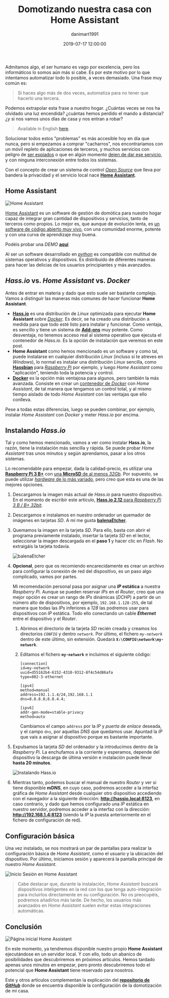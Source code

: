 ﻿---
layout: post
current: post
cover: assets/images/posts/2019-07-17-domotizando-nuestra-casa-con-home-assistant/header.jpg
navigation: True
title: "Domotizando nuestra casa con Home Assistant"
date: 2019-07-17 12:00:00
tags: homeassistant hassio domotica
class: post-template
subclass: 'post'
author: danimart1991
---

Admitamos algo, el ser humano es vago por excelencia, pero los informáticos lo somos aún más si cabe. Es por este motivo por lo que intentamos automatizar todo lo posible, a veces demasiado. Una frase muy común es:

> Si haces algo más de dos veces, automatiza para no tener que hacerlo una tercera.

Podemos extrapolar esta frase a nuestro hogar. ¿Cuántas veces se nos ha olvidado una luz encendida? ¿cuántas hemos perdido el mando a distancia? ¿y si nos vamos unos días de casa y nos entran a robar?

> Available in English [here](https://www.danielmartingonzalez.com/en/domotizing-our-house-with-home-assistant/).

Solucionar todos estos "problemas" es más accesible hoy en día que nunca, pero si empezamos a comprar "cacharros", nos encontraríamos con un móvil repleto de aplicaciones de terceros, y muchos servicios con peligro de [ser espiados](https://www.xataka.com/privacidad/amazon-admite-que-conserva-algunos-algunos-datos-alexa-forma-indefinida-incluso-usuario-elimina-grabacion-voz) o que en algún momento [dejen de dar ese servicio](https://www.xataka.com/seguridad/quedarse-encerrado-calefaccion-imprevisibles-consecuencias-apagon-google-casa-conectada), y con ninguna interconexión entre todos los sistemas.

Con el concepto de crear un sistema de control [*Open Source*](https://es.wikipedia.org/wiki/Open_Source_Definition) que lleva por bandera la privacidad y el servicio local nace [**Home Assistant**](https://www.home-assistant.io/).

## Home Assistant

![Home Assistant](/assets/images/posts/2019-07-17-domotizando-nuestra-casa-con-home-assistant/image01.jpg)

[Home Assistant](https://www.home-assistant.io/) es un software de gestión de domótica para nuestro hogar capaz de integrar gran cantidad de dispositivos y servicios, tanto de terceros como propios. Lo mejor es, que aunque de evolución lenta, es [un software de código abierto muy vivo](https://github.com/home-assistant), con una comunidad enorme, potente y con una curva de aprendizaje muy buena.

Podéis probar una *DEMO* [**aquí**](https://demo.home-assistant.io/#/lovelace/0)

Al ser un software desarrollado en [*python*](https://www.python.org/) es compatible con multitud de sistemas operativos y dispositivos. Es distribuido de diferentes maneras para hacer las delicias de los usuarios principiantes y más avanzados.

## *Hass.io* vs. *Home Assistant* vs. *Docker*

Antes de entrar en materia y dado que esto suele ser bastante complejo. Vamos a distinguir las maneras más comunes de hacer funcionar **Home Assistant**.

- [**Hass.io**](https://www.home-assistant.io/hassio/installation/) es una distribución de *Linux* optimizada para ejecutar **Home Assistant** sobre [*Docker*](https://www.nocountryforgeeks.com/contenerizacion-de-aplicaciones-en-docker/). Es decir, se ha creado una distribución a medida para que todo esté listo para instalar y funcionar. Como ventaja, es sencillo y tiene un sistema de [**Add-ons**](https://www.home-assistant.io/addons/) muy potente. Como desventaja, no tenemos acceso real al sistema operativo que ejecuta el contenedor de *Hass.io*. Es la opción de instalación que veremos en este post.
- **Home Assistant** como hemos mencionado es un software y como tal, puede instalarse en cualquier distribución *Linux* (incluso si te atreves en *Windows*), lo normal es instalar una distribución *Linux* sencilla, como [**Hassbian**](https://www.home-assistant.io/docs/hassbian/installation/) para [*Raspberry Pi*](https://www.raspberrypi.org/) por ejemplo, y luego *Home Assistant* como "aplicación", teniendo toda la potencia y control.
- [**Docker**](https://www.home-assistant.io/docs/installation/docker/) es la opción más ventajosa para algunos, pero también la más avanzada. Consiste en crear un [contenedor de *Docker*](https://www.nocountryforgeeks.com/contenerizacion-de-aplicaciones-en-docker/) con *Home Assistant*, de tal manera que tengamos un control total, y al mismo tiempo aislado de todo *Home Assistant* con las ventajas que ello conlleva.

Pese a todas estas diferencias, luego se pueden combinar, por ejemplo, instalar *Home Assistant* con *Docker* y meter *Hass.io* por encima.

## Instalando *Hass.io*

Tal y como hemos mencionado, vamos a ver como instalar **Hass.io**, la razón, tiene la instalación más sencilla y rápida. Se puede probar *Home Assistant* tras unos minutos y según aprendamos, pasar a los otros sistemas.

Lo recomendable para empezar, dada la calidad-precio, es utilizar una [**Raspberry Pi 3 B+**](https://amzn.to/2lBMWFL) con [una **MicroSD** de al menos *32Gb*](https://amzn.to/2lBMWFL). Por supuesto, se puede utilizar [*hardware* de lo más variado](https://www.home-assistant.io/hassio/installation/), pero creo que esta es una de las mejores opciones.

1. Descargamos la imagen más actual de *Hass.io* para nuestro dispositivo. En el momento de escribir este artículo, [**Hass.io 2.12** para *Raspberry Pi 3 B / B+ 32bit*](https://github.com/home-assistant/hassos/releases/download/2.12/hassos_rpi3-2.12.img.gz).

2. Descargamos e instalamos en nuestro ordenador un quemador de imágenes en tarjetas *SD*. A mí me gusta [**balenaEtcher**](https://www.balena.io/etcher).

3. Quemamos la imagen en la tarjeta *SD*. Para ello, basta con abrir el programa previamente instalado, insertar la tarjeta *SD* en el lector, seleccionar la imagen descargada en el **paso 1** y hacer clic en *Flash*. No extraigáis la tarjeta todavía.

    ![balenaEtcher](/assets/images/posts/2019-07-17-domotizando-nuestra-casa-con-home-assistant/image01.gif)

4. **Opcional**, pero que os recomiendo encarecidamente es crear un archivo para configurar la conexión de red del dispositivo, es un paso algo complicado, vamos por partes.

    Mi recomendación personal pasa por asignar una ***IP* estática** a nuestra *Raspberry Pi*. Aunque se pueden reservar *IPs* en el *Router*, creo que una mejor opción es crear un rango de *IPs* dinámicas (*DCHP*) a partir de un número alto de dispositivos, por ejemplo, ``192.168.1.128-255``, de tal manera que todas las *IPs* inferiores a *128* las podremos usar para dispositivos con *IP* estática. Todo ello conectando un cable ***Ethernet*** entre el dispositivo y el *Router*.

    1. Abrimos el directorio de la tarjeta *SD* recién creada y creamos los directorios *`CONFIG`* y dentro *`network`*. Por último, el fichero *`my-network`* dentro de este último, sin extensión. Quedará **`X:\CONFIG\network\my-network`**.
    2. Editamos el fichero **`my-network`** e incluimos el siguiente código:

        ```
        [connection]
        id=my-network
        uuid=d55162b4-6152-4310-9312-8f4c54d86afa
        type=802-3-ethernet

        [ipv4]
        method=manual
        address=192.1.1.4/24,192.168.1.1
        dns=8.8.8.8;8.8.4.4;

        [ipv6]
        addr-gen-mode=stable-privacy
        method=auto
        ```

        Cambiamos el campo `address` por la *IP* y *puerta de enlace* deseada, y el campo `dns`, por aquellas *DNS* que quedamos usar. Apuntad la *IP* que vais a asignar al dispositivo porque es bastante importante.

5. Expulsamos la tarjeta *SD* del ordenador y la introducimos dentro de la *Raspberry Pi*. La enchufamos a la corriente y esperamos, depende del dispositivo la descarga de última versión e instalación puede llevar **hasta 20 minutos**.

    ![Instalando Hass.io](/assets/images/posts/2019-07-17-domotizando-nuestra-casa-con-home-assistant/image02.jpg)

6. Mientras tanto, podemos buscar el manual de nuestro *Router* y ver si tiene disponible **mDNS**, en cuyo caso, podremos acceder a la interfaz gráfica de *Home Assistant* desde cualquier otro dispositivo accediendo con el navegador a la siguiente dirección: **http://hassio.local:8123**, en caso contrario, y dado que hemos configurado una *IP* estática en nuestro servidor, podremos acceder a la interfaz con la dirección: **http://192.168.1.4:8123** (siendo la *IP* la puesta anteriormente en el fichero de configuración de red).

## Configuración básica

Una vez instalado, se nos mostrará un par de pantallas para realizar la configuración básica de *Home Assistant*, como el usuario y la ubicación del dispositivo. Por último, iniciamos sesión y aparecerá la pantalla principal de nuestro *Home Assistant*.

![Inicio Sesión en Home Assistant](/assets/images/posts/2019-07-17-domotizando-nuestra-casa-con-home-assistant/image03.jpg)

> Cabe destacar que, durante la instalación, *Home Assistant* buscará dispositivos inteligentes en la red con los que tenga auto-integración para incluirlos directamente en su configuración. No os preocupéis, podremos añadirlos más tarde. De hecho, los usuarios más avanzados en *Home Assistant* suelen evitar estas integraciones automáticas.

## Conclusión

![Página inicial Home Assistant](/assets/images/posts/2019-07-17-domotizando-nuestra-casa-con-home-assistant/image04.jpg)

En este momento, ya tendremos disponible nuestro propio **Home Assistant** ejecutándose en un servidor local. Y con ello, todo un abanico de posibilidades que descubriremos en próximos artículos. Hemos tardado apenas unos minutos en empezar, pero pronto descubriremos todo el potencial que **Home Assistant** tiene reservado para nosotros.

Este y otros artículos complementan la explicación del [**repositorio de *GitHub***](https://github.com/danimart1991/home-assistant-config) donde se encuentra disponible la configuración de la domotización de mi casa.
